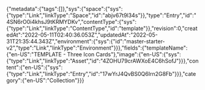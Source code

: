{"metadata":{"tags":[]},"sys":{"space":{"sys":{"type":"Link","linkType":"Space","id":"abjv67t9l34s"}},"type":"Entry","id":"4SN6rO0i4khsJ9tKRMYDKv","contentType":{"sys":{"type":"Link","linkType":"ContentType","id":"template"}},"revision":0,"createdAt":"2022-05-11T02:40:36.053Z","updatedAt":"2022-05-31T21:35:44.343Z","environment":{"sys":{"id":"master-starter-v2","type":"Link","linkType":"Environment"}}},"fields":{"templateName":{"en-US":"TEMPLATE - Three Icon Cards"},"image":{"en-US":{"sys":{"type":"Link","linkType":"Asset","id":"4ZOHU79crAWXoE4C6hSofJ"}}},"content":{"en-US":{"sys":{"type":"Link","linkType":"Entry","id":"17wYrJ4QvBS0Q6Irn2G8Fb"}}},"category":{"en-US":"Collection"}}}